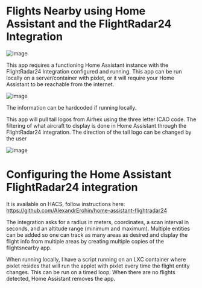 # Flights Nearby using Home Assistant and the FlightRadar24 Integration

![image](https://github.com/motoridersd/HomeAssistant-Tidbyt/assets/5197858/ebe45d5d-7d0d-4974-b46a-772dcaaa796a)

This app requires a functioning Home Assistant instance with the FlightRadar24 Integration configured and running. This app can be run locally on a server/container with pixlet, or it will require your Home Assistant to be reachable from the internet.

![image](https://github.com/motoridersd/HomeAssistant-Tidbyt/assets/5197858/beae69ce-cebf-414a-985a-83eabf37b29f)

The information can be hardcoded if running locally.

This app will pull tail logos from Airhex using the three letter ICAO code. The filtering of what aircraft to display is done in Home Assistant through the FlightRadar24 integration. The direction of the tail logo can be changed by the user

![image](https://github.com/motoridersd/HomeAssistant-Tidbyt/assets/5197858/5e502229-1701-466f-a03f-ceecb78afb21)

# Configuring the Home Assistant FlightRadar24 integration

It is available on HACS, follow instructions here: https://github.com/AlexandrErohin/home-assistant-flightradar24

The integration asks for a radius in meters, coordinates, a scan interval in seconds, and an altitude range (minimum and maximum). Multiple entities can be added so one can track as many areas as desired and display the flight info from multiple areas by creating multiple copies of the flightsnearby app.

When running locally, I have a script running on an LXC container where pixlet resides that will run the applet with pixlet every time the flight entity changes. This can be run on a timed loop. When there are no flights detected, Home Assistant removes the app.
